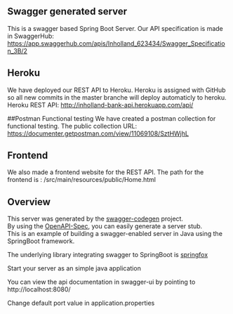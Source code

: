 ## Swagger generated server
This is a swagger based Spring Boot Server.
Our API specification is made in SwaggerHub: https://app.swaggerhub.com/apis/Inholland_623434/Swagger_Specification_3B/2

## Heroku
We have deployed our REST API to Heroku. Heroku is assigned with GitHub so all new commits in the master branche will deploy automaticly to heroku.
Heroku REST API: http://inholland-bank-api.herokuapp.com/api/

##Postman Functional testing
We have created a postman collection for functional testing. The public collection URL: https://documenter.getpostman.com/view/11069108/SztHWjhL

## Frontend
We also made a frontend website for the REST API. The path for the frontend is : /src/main/resources/public/Home.html

## Overview  
This server was generated by the [swagger-codegen](https://github.com/swagger-api/swagger-codegen) project.  
By using the [OpenAPI-Spec](https://github.com/swagger-api/swagger-core), you can easily generate a server stub.  
This is an example of building a swagger-enabled server in Java using the SpringBoot framework.  

The underlying library integrating swagger to SpringBoot is [springfox](https://github.com/springfox/springfox)  

Start your server as an simple java application  

You can view the api documentation in swagger-ui by pointing to  
http://localhost:8080/  

Change default port value in application.properties